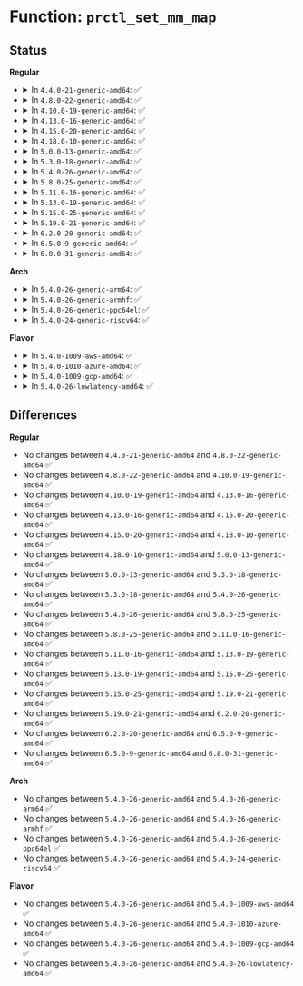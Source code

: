 # Function: <code>prctl_set_mm_map</code>

## Status
<b>Regular</b>
<ul>
<li>
<details>
<summary>In <code>4.4.0-21-generic-amd64</code>: ✅</summary>

```c
int prctl_set_mm_map(int opt, const void * addr, long unsigned int data_size)
```

```json
{
  "name": "prctl_set_mm_map",
  "collision_type": "Unique Static",
  "inline_type": "No",
  "funcs": [
    {
      "addr": 18446744071579447552,
      "name": "prctl_set_mm_map",
      "external": false,
      "loc": "kernel/sys.c:1835",
      "file": "kernel/sys.c",
      "inline": "seen, unknown",
      "caller_inline": [],
      "caller_func": [
        "kernel/sys.c:prctl_set_mm"
      ]
    }
  ],
  "symbols": [
    {
      "addr": 18446744071579447552,
      "name": "prctl_set_mm_map",
      "section": ".text",
      "bind": "STB_LOCAL",
      "size": 566
    }
  ]
}
```
</details>
</li>
<li>
<details>
<summary>In <code>4.8.0-22-generic-amd64</code>: ✅</summary>

```c
int prctl_set_mm_map(int opt, const void * addr, long unsigned int data_size)
```

```json
{
  "name": "prctl_set_mm_map",
  "collision_type": "Unique Static",
  "inline_type": "No",
  "funcs": [
    {
      "addr": 18446744071579460240,
      "name": "prctl_set_mm_map",
      "external": false,
      "loc": "kernel/sys.c:1835",
      "file": "kernel/sys.c",
      "inline": "seen, unknown",
      "caller_inline": [],
      "caller_func": [
        "kernel/sys.c:prctl_set_mm"
      ]
    }
  ],
  "symbols": [
    {
      "addr": 18446744071579460240,
      "name": "prctl_set_mm_map",
      "section": ".text",
      "bind": "STB_LOCAL",
      "size": 653
    }
  ]
}
```
</details>
</li>
<li>
<details>
<summary>In <code>4.10.0-19-generic-amd64</code>: ✅</summary>

```c
int prctl_set_mm_map(int opt, const void * addr, long unsigned int data_size)
```

```json
{
  "name": "prctl_set_mm_map",
  "collision_type": "Unique Static",
  "inline_type": "No",
  "funcs": [
    {
      "addr": 18446744071579480656,
      "name": "prctl_set_mm_map",
      "external": false,
      "loc": "kernel/sys.c:1826",
      "file": "kernel/sys.c",
      "inline": "seen, unknown",
      "caller_inline": [],
      "caller_func": [
        "kernel/sys.c:prctl_set_mm"
      ]
    }
  ],
  "symbols": [
    {
      "addr": 18446744071579480656,
      "name": "prctl_set_mm_map",
      "section": ".text",
      "bind": "STB_LOCAL",
      "size": 653
    }
  ]
}
```
</details>
</li>
<li>
<details>
<summary>In <code>4.13.0-16-generic-amd64</code>: ✅</summary>

```c
int prctl_set_mm_map(int opt, const void * addr, long unsigned int data_size)
```

```json
{
  "name": "prctl_set_mm_map",
  "collision_type": "Unique Static",
  "inline_type": "No",
  "funcs": [
    {
      "addr": 18446744071579467872,
      "name": "prctl_set_mm_map",
      "external": false,
      "loc": "kernel/sys.c:1932",
      "file": "kernel/sys.c",
      "inline": "seen, unknown",
      "caller_inline": [],
      "caller_func": [
        "kernel/sys.c:prctl_set_mm"
      ]
    }
  ],
  "symbols": [
    {
      "addr": 18446744071579467872,
      "name": "prctl_set_mm_map",
      "section": ".text",
      "bind": "STB_LOCAL",
      "size": 645
    }
  ]
}
```
</details>
</li>
<li>
<details>
<summary>In <code>4.15.0-20-generic-amd64</code>: ✅</summary>

```c
int prctl_set_mm_map(int opt, const void * addr, long unsigned int data_size)
```

```json
{
  "name": "prctl_set_mm_map",
  "collision_type": "Unique Static",
  "inline_type": "No",
  "funcs": [
    {
      "addr": 18446744071579495728,
      "name": "prctl_set_mm_map",
      "external": false,
      "loc": "kernel/sys.c:1935",
      "file": "kernel/sys.c",
      "inline": "seen, unknown",
      "caller_inline": [],
      "caller_func": [
        "kernel/sys.c:prctl_set_mm"
      ]
    }
  ],
  "symbols": [
    {
      "addr": 18446744071579495728,
      "name": "prctl_set_mm_map",
      "section": ".text",
      "bind": "STB_LOCAL",
      "size": 645
    }
  ]
}
```
</details>
</li>
<li>
<details>
<summary>In <code>4.18.0-10-generic-amd64</code>: ✅</summary>

```c
int prctl_set_mm_map(int opt, const void * addr, long unsigned int data_size)
```

```json
{
  "name": "prctl_set_mm_map",
  "collision_type": "Unique Static",
  "inline_type": "No",
  "funcs": [
    {
      "addr": 18446744071579518448,
      "name": "prctl_set_mm_map",
      "external": false,
      "loc": "kernel/sys.c:1989",
      "file": "kernel/sys.c",
      "inline": "seen, unknown",
      "caller_inline": [],
      "caller_func": [
        "kernel/sys.c:prctl_set_mm"
      ]
    }
  ],
  "symbols": [
    {
      "addr": 18446744071579518448,
      "name": "prctl_set_mm_map",
      "section": ".text",
      "bind": "STB_LOCAL",
      "size": 678
    }
  ]
}
```
</details>
</li>
<li>
<details>
<summary>In <code>5.0.0-13-generic-amd64</code>: ✅</summary>

```c
int prctl_set_mm_map(int opt, const void * addr, long unsigned int data_size)
```

```json
{
  "name": "prctl_set_mm_map",
  "collision_type": "Unique Static",
  "inline_type": "No",
  "funcs": [
    {
      "addr": 18446744071579554896,
      "name": "prctl_set_mm_map",
      "external": false,
      "loc": "kernel/sys.c:1990",
      "file": "kernel/sys.c",
      "inline": "seen, unknown",
      "caller_inline": [],
      "caller_func": [
        "kernel/sys.c:prctl_set_mm"
      ]
    }
  ],
  "symbols": [
    {
      "addr": 18446744071579554896,
      "name": "prctl_set_mm_map",
      "section": ".text",
      "bind": "STB_LOCAL",
      "size": 678
    }
  ]
}
```
</details>
</li>
<li>
<details>
<summary>In <code>5.3.0-18-generic-amd64</code>: ✅</summary>

```c
int prctl_set_mm_map(int opt, const void * addr, long unsigned int data_size)
```

```json
{
  "name": "prctl_set_mm_map",
  "collision_type": "Unique Static",
  "inline_type": "No",
  "funcs": [
    {
      "addr": 18446744071579577424,
      "name": "prctl_set_mm_map",
      "external": false,
      "loc": "kernel/sys.c:1974",
      "file": "kernel/sys.c",
      "inline": "seen, unknown",
      "caller_inline": [],
      "caller_func": [
        "kernel/sys.c:prctl_set_mm"
      ]
    }
  ],
  "symbols": [
    {
      "addr": 18446744071579577424,
      "name": "prctl_set_mm_map",
      "section": ".text",
      "bind": "STB_LOCAL",
      "size": 700
    }
  ]
}
```
</details>
</li>
<li>
<details>
<summary>In <code>5.4.0-26-generic-amd64</code>: ✅</summary>

```c
int prctl_set_mm_map(int opt, const void * addr, long unsigned int data_size)
```

```json
{
  "name": "prctl_set_mm_map",
  "collision_type": "Unique Static",
  "inline_type": "No",
  "funcs": [
    {
      "addr": 18446744071579603520,
      "name": "prctl_set_mm_map",
      "external": false,
      "loc": "kernel/sys.c:1964",
      "file": "kernel/sys.c",
      "inline": "seen, unknown",
      "caller_inline": [],
      "caller_func": [
        "kernel/sys.c:prctl_set_mm"
      ]
    }
  ],
  "symbols": [
    {
      "addr": 18446744071579603520,
      "name": "prctl_set_mm_map",
      "section": ".text",
      "bind": "STB_LOCAL",
      "size": 700
    }
  ]
}
```
</details>
</li>
<li>
<details>
<summary>In <code>5.8.0-25-generic-amd64</code>: ✅</summary>

```c
int prctl_set_mm_map(int opt, const void * addr, long unsigned int data_size)
```

```json
{
  "name": "prctl_set_mm_map",
  "collision_type": "Unique Static",
  "inline_type": "No",
  "funcs": [
    {
      "addr": 18446744071579641488,
      "name": "prctl_set_mm_map",
      "external": false,
      "loc": "kernel/sys.c:1980",
      "file": "kernel/sys.c",
      "inline": "seen, unknown",
      "caller_inline": [],
      "caller_func": [
        "kernel/sys.c:prctl_set_mm"
      ]
    }
  ],
  "symbols": [
    {
      "addr": 18446744071579641488,
      "name": "prctl_set_mm_map",
      "section": ".text",
      "bind": "STB_LOCAL",
      "size": 700
    }
  ]
}
```
</details>
</li>
<li>
<details>
<summary>In <code>5.11.0-16-generic-amd64</code>: ✅</summary>

```c
int prctl_set_mm_map(int opt, const void * addr, long unsigned int data_size)
```

```json
{
  "name": "prctl_set_mm_map",
  "collision_type": "Unique Static",
  "inline_type": "No",
  "funcs": [
    {
      "addr": 18446744071579621904,
      "name": "prctl_set_mm_map",
      "external": false,
      "loc": "kernel/sys.c:1981",
      "file": "kernel/sys.c",
      "inline": "seen, unknown",
      "caller_inline": [],
      "caller_func": [
        "kernel/sys.c:prctl_set_mm"
      ]
    }
  ],
  "symbols": [
    {
      "addr": 18446744071579621904,
      "name": "prctl_set_mm_map",
      "section": ".text",
      "bind": "STB_LOCAL",
      "size": 810
    }
  ]
}
```
</details>
</li>
<li>
<details>
<summary>In <code>5.13.0-19-generic-amd64</code>: ✅</summary>

```c
int prctl_set_mm_map(int opt, const void * addr, long unsigned int data_size)
```

```json
{
  "name": "prctl_set_mm_map",
  "collision_type": "Unique Static",
  "inline_type": "No",
  "funcs": [
    {
      "addr": 18446744071579626336,
      "name": "prctl_set_mm_map",
      "external": false,
      "loc": "kernel/sys.c:1998",
      "file": "kernel/sys.c",
      "inline": "seen, unknown",
      "caller_inline": [],
      "caller_func": [
        "kernel/sys.c:prctl_set_mm"
      ]
    }
  ],
  "symbols": [
    {
      "addr": 18446744071579626336,
      "name": "prctl_set_mm_map",
      "section": ".text",
      "bind": "STB_LOCAL",
      "size": 807
    }
  ]
}
```
</details>
</li>
<li>
<details>
<summary>In <code>5.15.0-25-generic-amd64</code>: ✅</summary>

```c
int prctl_set_mm_map(int opt, const void * addr, long unsigned int data_size)
```

```json
{
  "name": "prctl_set_mm_map",
  "collision_type": "Unique Static",
  "inline_type": "No",
  "funcs": [
    {
      "addr": 18446744071579700064,
      "name": "prctl_set_mm_map",
      "external": false,
      "loc": "kernel/sys.c:1969",
      "file": "kernel/sys.c",
      "inline": "seen, unknown",
      "caller_inline": [],
      "caller_func": [
        "kernel/sys.c:prctl_set_mm"
      ]
    }
  ],
  "symbols": [
    {
      "addr": 18446744071579700064,
      "name": "prctl_set_mm_map",
      "section": ".text",
      "bind": "STB_LOCAL",
      "size": 804
    }
  ]
}
```
</details>
</li>
<li>
<details>
<summary>In <code>5.19.0-21-generic-amd64</code>: ✅</summary>

```c
int prctl_set_mm_map(int opt, const void * addr, long unsigned int data_size)
```

```json
{
  "name": "prctl_set_mm_map",
  "collision_type": "Unique Static",
  "inline_type": "No",
  "funcs": [
    {
      "addr": 18446744071579803760,
      "name": "prctl_set_mm_map",
      "external": false,
      "loc": "kernel/sys.c:1981",
      "file": "kernel/sys.c",
      "inline": "seen, unknown",
      "caller_inline": [],
      "caller_func": [
        "kernel/sys.c:prctl_set_mm"
      ]
    }
  ],
  "symbols": [
    {
      "addr": 18446744071579803760,
      "name": "prctl_set_mm_map",
      "section": ".text",
      "bind": "STB_LOCAL",
      "size": 834
    }
  ]
}
```
</details>
</li>
<li>
<details>
<summary>In <code>6.2.0-20-generic-amd64</code>: ✅</summary>

```c
int prctl_set_mm_map(int opt, const void * addr, long unsigned int data_size)
```

```json
{
  "name": "prctl_set_mm_map",
  "collision_type": "Unique Static",
  "inline_type": "No",
  "funcs": [
    {
      "addr": 18446744071579937632,
      "name": "prctl_set_mm_map",
      "external": false,
      "loc": "kernel/sys.c:1986",
      "file": "kernel/sys.c",
      "inline": "seen, unknown",
      "caller_inline": [],
      "caller_func": [
        "kernel/sys.c:prctl_set_mm"
      ]
    }
  ],
  "symbols": [
    {
      "addr": 18446744071579937632,
      "name": "prctl_set_mm_map",
      "section": ".text",
      "bind": "STB_LOCAL",
      "size": 845
    }
  ]
}
```
</details>
</li>
<li>
<details>
<summary>In <code>6.5.0-9-generic-amd64</code>: ✅</summary>

```c
int prctl_set_mm_map(int opt, const void * addr, long unsigned int data_size)
```

```json
{
  "name": "prctl_set_mm_map",
  "collision_type": "Unique Static",
  "inline_type": "No",
  "funcs": [
    {
      "addr": 18446744071579987232,
      "name": "prctl_set_mm_map",
      "external": false,
      "loc": "kernel/sys.c:2004",
      "file": "kernel/sys.c",
      "inline": "seen, unknown",
      "caller_inline": [],
      "caller_func": [
        "kernel/sys.c:prctl_set_mm"
      ]
    }
  ],
  "symbols": [
    {
      "addr": 18446744071579987232,
      "name": "prctl_set_mm_map",
      "section": ".text",
      "bind": "STB_LOCAL",
      "size": 848
    }
  ]
}
```
</details>
</li>
<li>
<details>
<summary>In <code>6.8.0-31-generic-amd64</code>: ✅</summary>

```c
int prctl_set_mm_map(int opt, const void * addr, long unsigned int data_size)
```

```json
{
  "name": "prctl_set_mm_map",
  "collision_type": "Unique Static",
  "inline_type": "No",
  "funcs": [
    {
      "addr": 18446744071580026640,
      "name": "prctl_set_mm_map",
      "external": false,
      "loc": "kernel/sys.c:2017",
      "file": "kernel/sys.c",
      "inline": "seen, unknown",
      "caller_inline": [],
      "caller_func": [
        "kernel/sys.c:prctl_set_mm"
      ]
    }
  ],
  "symbols": [
    {
      "addr": 18446744071580026640,
      "name": "prctl_set_mm_map",
      "section": ".text",
      "bind": "STB_LOCAL",
      "size": 848
    }
  ]
}
```
</details>
</li>
</ul>
<b>Arch</b>
<ul>
<li>
<details>
<summary>In <code>5.4.0-26-generic-arm64</code>: ✅</summary>

```c
int prctl_set_mm_map(int opt, const void * addr, long unsigned int data_size)
```

```json
{
  "name": "prctl_set_mm_map",
  "collision_type": "Unique Static",
  "inline_type": "No",
  "funcs": [
    {
      "addr": 18446603336490768864,
      "name": "prctl_set_mm_map",
      "external": false,
      "loc": "kernel/sys.c:1964",
      "file": "kernel/sys.c",
      "inline": "seen, unknown",
      "caller_inline": [],
      "caller_func": [
        "kernel/sys.c:prctl_set_mm"
      ]
    }
  ],
  "symbols": [
    {
      "addr": 18446603336490768864,
      "name": "prctl_set_mm_map",
      "section": ".text",
      "bind": "STB_LOCAL",
      "size": 968
    }
  ]
}
```
</details>
</li>
<li>
<details>
<summary>In <code>5.4.0-26-generic-armhf</code>: ✅</summary>

```c
int prctl_set_mm_map(int opt, const void * addr, long unsigned int data_size)
```

```json
{
  "name": "prctl_set_mm_map",
  "collision_type": "Unique Static",
  "inline_type": "No",
  "funcs": [
    {
      "addr": 3224810296,
      "name": "prctl_set_mm_map",
      "external": false,
      "loc": "kernel/sys.c:1964",
      "file": "kernel/sys.c",
      "inline": "seen, unknown",
      "caller_inline": [],
      "caller_func": [
        "kernel/sys.c:prctl_set_mm"
      ]
    }
  ],
  "symbols": [
    {
      "addr": 3224810296,
      "name": "prctl_set_mm_map",
      "section": ".text",
      "bind": "STB_LOCAL",
      "size": 740
    }
  ]
}
```
</details>
</li>
<li>
<details>
<summary>In <code>5.4.0-26-generic-ppc64el</code>: ✅</summary>

```c
int prctl_set_mm_map(int opt, const void * addr, long unsigned int data_size)
```

```json
{
  "name": "prctl_set_mm_map",
  "collision_type": "Unique Static",
  "inline_type": "No",
  "funcs": [
    {
      "addr": 13835058055283601120,
      "name": "prctl_set_mm_map",
      "external": false,
      "loc": "kernel/sys.c:1964",
      "file": "kernel/sys.c",
      "inline": "seen, unknown",
      "caller_inline": [],
      "caller_func": [
        "kernel/sys.c:prctl_set_mm"
      ]
    }
  ],
  "symbols": [
    {
      "addr": 13835058055283601120,
      "name": "prctl_set_mm_map",
      "section": ".text",
      "bind": "STB_LOCAL",
      "size": 804
    }
  ]
}
```
</details>
</li>
<li>
<details>
<summary>In <code>5.4.0-24-generic-riscv64</code>: ✅</summary>

```c
int prctl_set_mm_map(int opt, const void * addr, long unsigned int data_size)
```

```json
{
  "name": "prctl_set_mm_map",
  "collision_type": "Unique Static",
  "inline_type": "No",
  "funcs": [
    {
      "addr": 18446743936271459220,
      "name": "prctl_set_mm_map",
      "external": false,
      "loc": "kernel/sys.c:1964",
      "file": "kernel/sys.c",
      "inline": "seen, unknown",
      "caller_inline": [],
      "caller_func": [
        "kernel/sys.c:prctl_set_mm"
      ]
    }
  ],
  "symbols": [
    {
      "addr": 18446743936271459220,
      "name": "prctl_set_mm_map",
      "section": ".text",
      "bind": "STB_LOCAL",
      "size": 572
    }
  ]
}
```
</details>
</li>
</ul>
<b>Flavor</b>
<ul>
<li>
<details>
<summary>In <code>5.4.0-1009-aws-amd64</code>: ✅</summary>

```c
int prctl_set_mm_map(int opt, const void * addr, long unsigned int data_size)
```

```json
{
  "name": "prctl_set_mm_map",
  "collision_type": "Unique Static",
  "inline_type": "No",
  "funcs": [
    {
      "addr": 18446744071579579824,
      "name": "prctl_set_mm_map",
      "external": false,
      "loc": "kernel/sys.c:1964",
      "file": "kernel/sys.c",
      "inline": "seen, unknown",
      "caller_inline": [],
      "caller_func": [
        "kernel/sys.c:prctl_set_mm"
      ]
    }
  ],
  "symbols": [
    {
      "addr": 18446744071579579824,
      "name": "prctl_set_mm_map",
      "section": ".text",
      "bind": "STB_LOCAL",
      "size": 700
    }
  ]
}
```
</details>
</li>
<li>
<details>
<summary>In <code>5.4.0-1010-azure-amd64</code>: ✅</summary>

```c
int prctl_set_mm_map(int opt, const void * addr, long unsigned int data_size)
```

```json
{
  "name": "prctl_set_mm_map",
  "collision_type": "Unique Static",
  "inline_type": "No",
  "funcs": [
    {
      "addr": 18446744071579508448,
      "name": "prctl_set_mm_map",
      "external": false,
      "loc": "kernel/sys.c:1964",
      "file": "kernel/sys.c",
      "inline": "seen, unknown",
      "caller_inline": [],
      "caller_func": [
        "kernel/sys.c:prctl_set_mm"
      ]
    }
  ],
  "symbols": [
    {
      "addr": 18446744071579508448,
      "name": "prctl_set_mm_map",
      "section": ".text",
      "bind": "STB_LOCAL",
      "size": 700
    }
  ]
}
```
</details>
</li>
<li>
<details>
<summary>In <code>5.4.0-1009-gcp-amd64</code>: ✅</summary>

```c
int prctl_set_mm_map(int opt, const void * addr, long unsigned int data_size)
```

```json
{
  "name": "prctl_set_mm_map",
  "collision_type": "Unique Static",
  "inline_type": "No",
  "funcs": [
    {
      "addr": 18446744071579577104,
      "name": "prctl_set_mm_map",
      "external": false,
      "loc": "kernel/sys.c:1964",
      "file": "kernel/sys.c",
      "inline": "seen, unknown",
      "caller_inline": [],
      "caller_func": [
        "kernel/sys.c:prctl_set_mm"
      ]
    }
  ],
  "symbols": [
    {
      "addr": 18446744071579577104,
      "name": "prctl_set_mm_map",
      "section": ".text",
      "bind": "STB_LOCAL",
      "size": 700
    }
  ]
}
```
</details>
</li>
<li>
<details>
<summary>In <code>5.4.0-26-lowlatency-amd64</code>: ✅</summary>

```c
int prctl_set_mm_map(int opt, const void * addr, long unsigned int data_size)
```

```json
{
  "name": "prctl_set_mm_map",
  "collision_type": "Unique Static",
  "inline_type": "No",
  "funcs": [
    {
      "addr": 18446744071579611408,
      "name": "prctl_set_mm_map",
      "external": false,
      "loc": "kernel/sys.c:1964",
      "file": "kernel/sys.c",
      "inline": "seen, unknown",
      "caller_inline": [],
      "caller_func": [
        "kernel/sys.c:prctl_set_mm"
      ]
    }
  ],
  "symbols": [
    {
      "addr": 18446744071579611408,
      "name": "prctl_set_mm_map",
      "section": ".text",
      "bind": "STB_LOCAL",
      "size": 698
    }
  ]
}
```
</details>
</li>
</ul>

## Differences
<b>Regular</b>
<ul>
<li>
No changes between <code>4.4.0-21-generic-amd64</code> and <code>4.8.0-22-generic-amd64</code> ✅
</li>
<li>
No changes between <code>4.8.0-22-generic-amd64</code> and <code>4.10.0-19-generic-amd64</code> ✅
</li>
<li>
No changes between <code>4.10.0-19-generic-amd64</code> and <code>4.13.0-16-generic-amd64</code> ✅
</li>
<li>
No changes between <code>4.13.0-16-generic-amd64</code> and <code>4.15.0-20-generic-amd64</code> ✅
</li>
<li>
No changes between <code>4.15.0-20-generic-amd64</code> and <code>4.18.0-10-generic-amd64</code> ✅
</li>
<li>
No changes between <code>4.18.0-10-generic-amd64</code> and <code>5.0.0-13-generic-amd64</code> ✅
</li>
<li>
No changes between <code>5.0.0-13-generic-amd64</code> and <code>5.3.0-18-generic-amd64</code> ✅
</li>
<li>
No changes between <code>5.3.0-18-generic-amd64</code> and <code>5.4.0-26-generic-amd64</code> ✅
</li>
<li>
No changes between <code>5.4.0-26-generic-amd64</code> and <code>5.8.0-25-generic-amd64</code> ✅
</li>
<li>
No changes between <code>5.8.0-25-generic-amd64</code> and <code>5.11.0-16-generic-amd64</code> ✅
</li>
<li>
No changes between <code>5.11.0-16-generic-amd64</code> and <code>5.13.0-19-generic-amd64</code> ✅
</li>
<li>
No changes between <code>5.13.0-19-generic-amd64</code> and <code>5.15.0-25-generic-amd64</code> ✅
</li>
<li>
No changes between <code>5.15.0-25-generic-amd64</code> and <code>5.19.0-21-generic-amd64</code> ✅
</li>
<li>
No changes between <code>5.19.0-21-generic-amd64</code> and <code>6.2.0-20-generic-amd64</code> ✅
</li>
<li>
No changes between <code>6.2.0-20-generic-amd64</code> and <code>6.5.0-9-generic-amd64</code> ✅
</li>
<li>
No changes between <code>6.5.0-9-generic-amd64</code> and <code>6.8.0-31-generic-amd64</code> ✅
</li>
</ul>
<b>Arch</b>
<ul>
<li>
No changes between <code>5.4.0-26-generic-amd64</code> and <code>5.4.0-26-generic-arm64</code> ✅
</li>
<li>
No changes between <code>5.4.0-26-generic-amd64</code> and <code>5.4.0-26-generic-armhf</code> ✅
</li>
<li>
No changes between <code>5.4.0-26-generic-amd64</code> and <code>5.4.0-26-generic-ppc64el</code> ✅
</li>
<li>
No changes between <code>5.4.0-26-generic-amd64</code> and <code>5.4.0-24-generic-riscv64</code> ✅
</li>
</ul>
<b>Flavor</b>
<ul>
<li>
No changes between <code>5.4.0-26-generic-amd64</code> and <code>5.4.0-1009-aws-amd64</code> ✅
</li>
<li>
No changes between <code>5.4.0-26-generic-amd64</code> and <code>5.4.0-1010-azure-amd64</code> ✅
</li>
<li>
No changes between <code>5.4.0-26-generic-amd64</code> and <code>5.4.0-1009-gcp-amd64</code> ✅
</li>
<li>
No changes between <code>5.4.0-26-generic-amd64</code> and <code>5.4.0-26-lowlatency-amd64</code> ✅
</li>
</ul>
